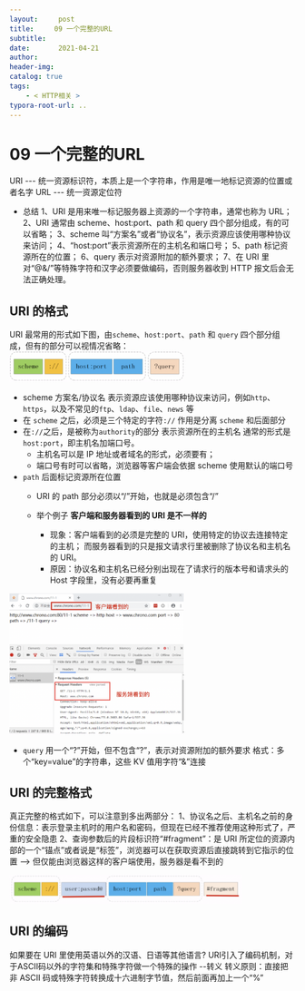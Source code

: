 ```yaml
---
layout:     post
title:     09 一个完整的URL
subtitle:  
date:       2021-04-21
author:     
header-img: 
catalog: true
tags:
    - < HTTP相关 >
typora-root-url: ..
---
```



# 09 一个完整的URL

URI --- 统一资源标识符，本质上是一个字符串，作用是唯一地标记资源的位置或者名字
URL --- 统一资源定位符

-   总结
1、URI 是用来唯一标记服务器上资源的一个字符串，通常也称为 URL；
2、URI 通常由 scheme、host:port、path 和 query 四个部分组成，有的可以省略；
3、scheme 叫“方案名”或者“协议名”，表示资源应该使用哪种协议来访问；
4、“host:port”表示资源所在的主机名和端口号；
5、path 标记资源所在的位置；
6、query 表示对资源附加的额外要求；
7、在 URI 里对“@&/”等特殊字符和汉字必须要做编码，否则服务器收到 HTTP 报文后会无法正确处理。

## URI 的格式
 URI 最常用的形式如下图，由`scheme`、`host:port`、`path` 和 `query` 四个部分组成，但有的部分可以视情况省略：
<img src="/../img/assets_2019/image-20210421151117383.png" alt="image-20210421151117383" style="zoom:30%;" />

-   scheme 方案名/协议名
表示资源应该使用哪种协议来访问，例如`http`、`https`，以及不常见的`ftp`、`ldap`、`file`、`news` 等
-   在 `scheme` 之后，必须是三个特定的字符`://`
作用是分离 `scheme` 和后面部分
-   在`://`之后，是被称为`authority`的部分
表示资源所在的主机名
通常的形式是`host:port`，即主机名加端口号。
    -   主机名可以是 IP 地址或者域名的形式，必须要有；
    -   端口号有时可以省略，浏览器等客户端会依据 scheme 使用默认的端口号
-   `path`
后面标记资源所在位置
    -   URI 的 path 部分必须以“/”开始，也就是必须包含“/”
    
    -   举个例子
    **客户端和服务器看到的 URI 是不一样的**
        -   现象：客户端看到的必须是完整的 URI，使用特定的协议去连接特定的主机；
    而服务器看到的只是报文请求行里被删除了协议名和主机名的 URI。
        -   原因：协议名和主机名已经分别出现在了请求行的版本号和请求头的 Host 字段里，没有必要再重复
<img src="/../img/assets_2019/image-20210421151216966.png" alt="image-20210421151216966" style="zoom:30%;" />

-   `query`
用一个“?”开始，但不包含“?”，表示对资源附加的额外要求
格式：多个“key=value”的字符串，这些 KV 值用字符“&”连接

## URI 的完整格式
真正完整的格式如下，可以注意到多出两部分：
1、协议名之后、主机名之前的身份信息：表示登录主机时的用户名和密码，但现在已经不推荐使用这种形式了，严重的安全隐患
2、查询参数后的片段标识符“#fragment”：是 URI 所定位的资源内部的一个“锚点”或者说是“标签”，浏览器可以在获取资源后直接跳转到它指示的位置 --> 但仅能由浏览器这样的客户端使用，服务器是看不到的

<img src="/../img/assets_2019/image-20210421151255049.png" alt="image-20210421151255049" style="zoom:40%;" />

## URI 的编码
如果要在 URI 里使用英语以外的汉语、日语等其他语言?
URI引入了编码机制，对于ASCII码以外的字符集和特殊字符做一个特殊的操作 --转义
转义原则：直接把非 ASCII 码或特殊字符转换成十六进制字节值，然后前面再加上一个“%”

